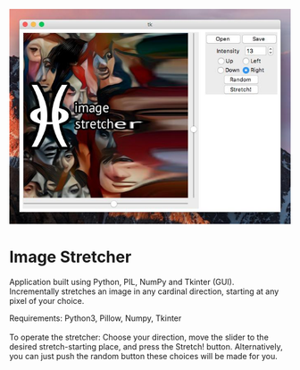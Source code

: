 ![](ImageStretcherApp.jpeg)<br/>
# Image Stretcher
Application built using Python, PIL, NumPy and Tkinter (GUI).<br/>
Incrementally stretches an image in any cardinal direction, starting at any pixel of your choice.<br/>

Requirements: Python3, Pillow, Numpy, Tkinter<br/><br/>
To operate the stretcher: Choose your direction, move the slider to the desired stretch-starting place, and press the Stretch! button. 
Alternatively, you can just push the random button these choices will be made for you.
